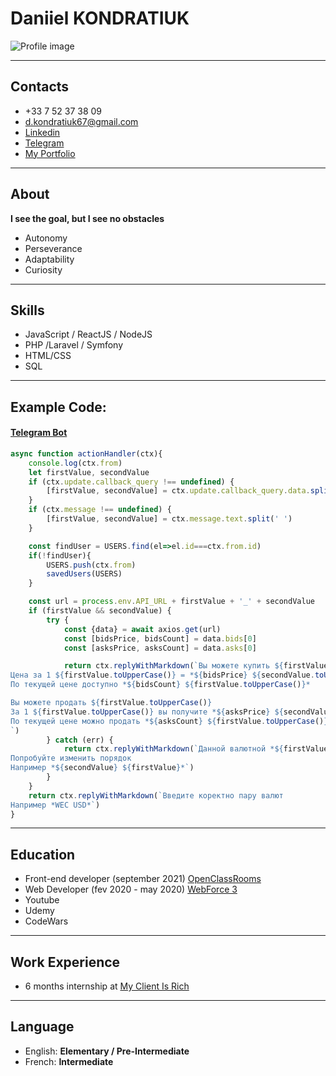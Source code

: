 # Daniiel KONDRATIUK

![Profile image](https://dk67-portfolio.web.app/myPhoto.c1a656d1.jfif)
****

## Contacts

* +33 7 52 37 38 09
* [d.kondratiuk67@gmail.com](mailto:d.kondratiuk67@gmail.com?subject=[GitHub]%20RSS%20School)
* [Linkedin](https://www.linkedin.com/in/daniel-kondratiuk-5b51551a2/)
* [Telegram](https://t.me/cocaine_gg)
* [My Portfolio](https://dk67-portfolio.web.app/)

****

## About

**I see the goal, but I see no obstacles**

* Autonomy
* Perseverance
* Adaptability
* Curiosity

****

## Skills

* JavaScript / ReactJS / NodeJS
* PHP /Laravel / Symfony
* HTML/CSS
* SQL

****

## Example Code:

#### [Telegram Bot](https://github.com/Cocaine-GG/telegram-bot-coin-galaxy)

``` javascript
async function actionHandler(ctx){
	console.log(ctx.from)
	let firstValue, secondValue
	if (ctx.update.callback_query !== undefined) {
		[firstValue, secondValue] = ctx.update.callback_query.data.split(' ')
	}
	if (ctx.message !== undefined) {
		[firstValue, secondValue] = ctx.message.text.split(' ')
	}

	const findUser = USERS.find(el=>el.id===ctx.from.id)
	if(!findUser){
		USERS.push(ctx.from)
		savedUsers(USERS)
	}

	const url = process.env.API_URL + firstValue + '_' + secondValue
	if (firstValue && secondValue) {
		try {
			const {data} = await axios.get(url)
			const [bidsPrice, bidsCount] = data.bids[0]
			const [asksPrice, asksCount] = data.asks[0]

			return ctx.replyWithMarkdown(`Вы можете купить ${firstValue.toUpperCase()}
Цена за 1 ${firstValue.toUpperCase()} = *${bidsPrice} ${secondValue.toUpperCase()}*
По текущей цене доступно *${bidsCount} ${firstValue.toUpperCase()}*

Вы можете продать ${firstValue.toUpperCase()}
За 1 ${firstValue.toUpperCase()} вы получите *${asksPrice} ${secondValue.toUpperCase()}*
По текущей цене можно продать *${asksCount} ${firstValue.toUpperCase()}*
`)
		} catch (err) {
			return ctx.replyWithMarkdown(`Данной валютной *${firstValue} ${secondValue}*  не существует
Попробуйте изменить порядок
Например *${secondValue} ${firstValue}*`)
		}
	}
	return ctx.replyWithMarkdown(`Введите коректно пару валют
Например *WEC USD*`)
}
```

****

## Education

* Front-end developer (september 2021) [OpenClassRooms](https://openclassrooms.com/)
* Web Developer (fev 2020 - may 2020) [WebForce 3](https://www.wf3.fr/)
* Youtube
* Udemy
* CodeWars

****

## Work Experience

* 6 months internship at [My Client Is Rich](https://www.myclientisrich.com/)

****

## Language

* English: **Elementary / Pre-Intermediate**
* French: **Intermediate**
